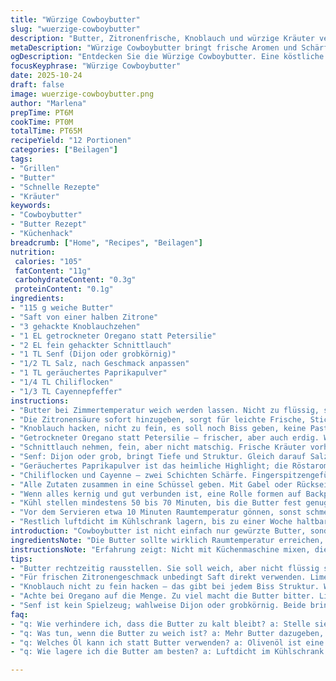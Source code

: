 ```yaml
---
title: "Würzige Cowboybutter"
slug: "wuerzige-cowboybutter"
description: "Butter, Zitronenfrische, Knoblauch und würzige Kräuter verschmelzen mit einem Hauch Senf und kräftiger Paprika. Eine sichere Variante mit getrocknetem Oregano anstelle von Petersilie, leichter erhöhtem Cayenne für noch mehr Kick. Eine unkomplizierte Methode mit dem Löffel statt Mixer, für frische Aromen in wenigen Minuten. Kühlschrankzeit leicht variiert, bis die Butter griffig ist und die Aromen verschmolzen. Klare Textur, cremig und mit angeröstetem Paprikaduft. Gut für gegrilltes Fleisch, frisches Brot oder einfache Gemüsebeilagen. Kleinere Anpassungen machen den Unterschied, wenn man auf die Konsistenz und Aromatik achtet. Schnell gemacht, braucht aber Geduld beim Kühlen."
metaDescription: "Würzige Cowboybutter bringt frische Aromen und Schärfe. Perfekt für Fleisch, Brot oder Gemüse. Schnell gemacht, unvergesslich im Geschmack."
ogDescription: "Entdecken Sie die Würzige Cowboybutter. Eine köstliche Mischung für Grillfreunde und Brotliebhaber, die schnell zubereitet werden kann."
focusKeyphrase: "Würzige Cowboybutter"
date: 2025-10-24
draft: false
image: wuerzige-cowboybutter.png
author: "Marlena"
prepTime: PT6M
cookTime: PT0M
totalTime: PT65M
recipeYield: "12 Portionen"
categories: ["Beilagen"]
tags:
- "Grillen"
- "Butter"
- "Schnelle Rezepte"
- "Kräuter"
keywords:
- "Cowboybutter"
- "Butter Rezept"
- "Küchenhack"
breadcrumb: ["Home", "Recipes", "Beilagen"]
nutrition: 
 calories: "105"
 fatContent: "11g"
 carbohydrateContent: "0.3g"
 proteinContent: "0.1g"
ingredients:
- "115 g weiche Butter"
- "Saft von einer halben Zitrone"
- "3 gehackte Knoblauchzehen"
- "1 EL getrockneter Oregano statt Petersilie"
- "2 EL fein gehackter Schnittlauch"
- "1 TL Senf (Dijon oder grobkörnig)"
- "1/2 TL Salz, nach Geschmack anpassen"
- "1 TL geräuchertes Paprikapulver"
- "1/4 TL Chiliflocken"
- "1/3 TL Cayennepfeffer"
instructions:
- "Butter bei Zimmertemperatur weich werden lassen. Nicht zu flüssig, sonst rutscht alles weg. Am besten früh rausnehmen."
- "Die Zitronensäure sofort hinzugeben, sorgt für leichte Frische, Stichprobe: Wenn zu scharf, etwas mehr Butter dazu. In Zeiten von Geschmacksschwankungen darauf achten."
- "Knoblauch hacken, nicht zu fein, es soll noch Biss geben, keine Paste. Direkt mit Butter vermengen."
- "Getrockneter Oregano statt Petersilie – frischer, aber auch erdig. Würzt durch und lässt Butter kantiger wirken."
- "Schnittlauch nehmen, fein, aber nicht matschig. Frische Kräuter vorher waschen, trocken schütteln. Keine Wasserreste."
- "Senf: Dijon oder grob, bringt Tiefe und Struktur. Gleich darauf Salz streuen; nicht zu früh, sonst wird es spröde."
- "Geräuchertes Paprikapulver ist das heimliche Highlight; die Röstaromen verbinden mit der Butter. Nach und nach zugeben, sofort riechbar."
- "Chiliflocken und Cayenne – zwei Schichten Schärfe. Fingerspitzengefühl nötig; stechen die Augen oder klebt die Zunge, dann zu viel."
- "Alle Zutaten zusammen in eine Schüssel geben. Mit Gabel oder Rückseite vom Löffel zerdrücken und verrühren. Standmixer? Kann, aber Gefahr: Butter wird zu luftig und kalt."
- "Wenn alles kernig und gut verbunden ist, eine Rolle formen auf Backpapier – schneller als löffeln und portionieren."
- "Kühl stellen mindestens 50 bis 70 Minuten, bis die Butter fest genug ist zum Schneiden oder Abstreichen. Wichtiges Timing für nebenher Grillen oder Abendbrot."
- "Vor dem Servieren etwa 10 Minuten Raumtemperatur gönnen, sonst schmeckt die Butter muffig und kalt."
- "Restlich luftdicht im Kühlschrank lagern, bis zu einer Woche haltbar. Dabei gelegentlich prüfen, wenn der Knoblauch zu scharf wurde, mit frischer Butter ausgleichen."
introduction: "Cowboybutter ist nicht einfach nur gewürzte Butter, sondern ein kleiner Kickträger für alles Gegrillte oder frisches Brot. Die Kombination aus frischem Knoblauch und Zitrone hebt die schwere Butter auf ein leichtes, aber würziges Level. Durch den Austausch von Petersilie gegen Oregano bekommt die Mischung eine leicht herbe Note, die ich bei meinem letzten Versuch sehr geschätzt habe. Die Textur muss griffig bleiben, nicht zu glatt oder pastig, das bringt Geschmack in jedem Bissen. Geschmacksspitzen aus Chili und Paprika geben Tiefe und Wärme, ohne zu dominieren. Am besten wird alles mit der Hand oder einem Löffel verarbeitet – schnelle Küchenmaschinenarbeit zerstört oft Charakter und Textur. Ruhig zugedeckt kühlen, aktive Wartezeit nutzen, um das Grillgut oder den Salat vorzubereiten. Ein kleines Küchentuning, das große Wirkung zeigt, besonders mit frischen Zutaten und kontrolliertem Timing."
ingredientsNote: "Die Butter sollte wirklich Raumtemperatur erreichen, sonst wird das Zusammenmischen zum Kampf gegen Klumpen. Zitronensaft frisch gepresst bringt die richtige Säure, Ersatz durch Limette möglich, aber Geschmack dann etwas exotischer. Knoblauch nicht pulverisiert, wichtig für Textur und Aroma; frischer Knoblauch statt Knoblauchpulver bringt Spannung in die Butter. Der Gewürzwechsel zu Oregano sorgt für mehr Tiefe und ersetzt Petersilie durch eine herbere Note - wer es milder will, nimmt Kräutersalz. Senf ist Pflicht; grobkörnig gibt Struktur, feiner Senf lässt die Butter flacher schmecken. Geräuchertes Paprikapulver kann durch normales Paprikapulver ersetzt werden; weniger rauchig, mehr süßlich. Die Schärfe durch eine Mischung aus Chiliflocken und Cayenne pssst sich an, je nach Standort und Geschmack. Alles frisch abwiegen und bereitstellen, Zutaten niemals kalt aus dem Kühlschrank – kühlen erst nach Mischung."
instructionsNote: "Erfahrung zeigt: Nicht mit Küchenmaschine mixen, die Butter wird zu luftig und verliert Biss. Stattdessen mit Gabel oder Löffel langsam und bewusst zerdrücken, spüren, wie die Aromen sich mischen und die Butter geschmeidig wird. Das Zitronenaroma verteilt sich besser, Knoblauch bleibt stückig, nicht püriert. Wenn die Butter zu weich ist, lassen die Aromen nach – deshalb nicht zu früh verrühren. Beim Würzen mit Salz und Paprika langsam vorgehen, lieber nachwürzen als zu viel auf einmal. Die Paprika gibt beim Rühren sofort ihren Duft ab, daran orientiert man sich sensorisch. Die Luftdichte Verpackung ist Pflicht, sonst nimmt die Butter Kühlschrankgerüche an. Nach dem Kühlen muss man die Butter nochmal abschmecken, oft brauchte ich dann noch eine Prise Salz oder ein paar Chiliflocken oben drauf, um den Kick wieder zu entfachen. Ungeduld beim Kühlen führt zu zu flüssiger Butter, die schwer zu portionieren ist – Ruhen abwarten, Fingerprobe macht’s aus. Optimal zum Aufstippen, Grillfleisch und als warme Kräuterbutter-Mischung einsetzbar."
tips:
- "Butter rechtzeitig rausstellen. Sie soll weich, aber nicht flüssig sein. Zwischen Zimmertemperatur und kalt muss also viel Zeit verstreichen. Vermeide Klumpen."
- "Für frischen Zitronengeschmack unbedingt Saft direkt verwenden. Limetten sind eine interessante Variante, aber der Geschmack wird anders – frischer ist besser."
- "Knoblauch nicht zu fein hacken – das gibt bei jedem Biss Struktur. Wenn du frischen Knoblauch wählst, dann entfaltet sich das Aroma deutlich intensiver."
- "Achte bei Oregano auf die Menge. Zu viel macht die Butter bitter. Lieber mit weniger anfangen, dann nach eigener Geschmack anpassen."
- "Senf ist kein Spielzeug; wahlweise Dijon oder grobkörnig. Beide bringen unterschiedliche Ebenen. Zu viel Senf macht die Butter jedoch eindimensional."
faq:
- "q: Wie verhindere ich, dass die Butter zu kalt bleibt? a: Stelle sie mindestens 30 Minuten vorher raus. Zu früh vermengen ist riskant; alles klumpt."
- "q: Was tun, wenn die Butter zu weich ist? a: Mehr Butter dazugeben, aber nicht übertreiben. Es muss die richtige Balance haben, schärfere Gewürze anpassen."
- "q: Welches Öl kann ich statt Butter verwenden? a: Olivenöl ist eine Option, jedoch fehlt der cremige Charakter. Kokosöl würde die Konsistenz ebenfalls verändern."
- "q: Wie lagere ich die Butter am besten? a: Luftdicht im Kühlschrank bewahren ist Pflicht; so bleibt sie frisch. Wer intensiv riechenden Knoblauch hat, verbessert mit neuer Butter."

---
```

